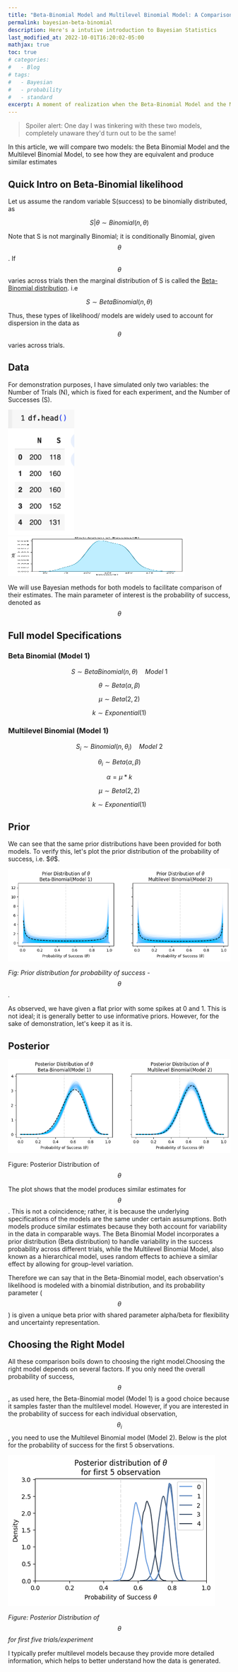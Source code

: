 ```yaml
---
title: "Beta-Binomial Model and Multilevel Binomial Model: A Comparison"
permalink: bayesian-beta-binomial
description: Here's a intutive introduction to Bayesian Statistics
last_modified_at: 2022-10-01T16:20:02-05:00
mathjax: true
toc: true
# categories:
#   - Blog
# tags:
#   - Bayesian
#   - probability
#   - standard
excerpt: A moment of realization when the Beta-Binomial Model and the Multilevel Binomial Model produces similar estimates
---
```

> Spoiler alert: One day I was tinkering with these two models, completely unaware they'd turn out to be the same!

In this article, we will compare two models: the Beta Binomial Model and the Multilevel Binomial Model, to see how they are equivalent and produce similar estimates

## Quick Intro on Beta-Binomial likelihood

Let us assume the random variable S(success) to be binomially distributed, as

$$
S|\theta \sim Binomial(n,\theta)
$$

Note that S is not marginally Binomial; it is conditionally Binomial, given $$\theta$$. If $$\theta$$ varies across trials then the marginal distribution of S is called the [Beta-Binomial distribution](https://en.wikipedia.org/wiki/Beta-binomial_distribution). i.e

$$
S \sim BetaBinomial(n,{\theta})
$$

Thus, these types of likelihood/ models are widely used to account for dispersion in the data as $$\theta$$ varies across trials.

## Data

For demonstration purposes, I have simulated only two variables: the Number of Trials (N), which is fixed for each experiment, and the Number of Successes (S).

<p float="center">
  <img src="/assets/images/posts/bayesian-beta-binomial/data00.png" width=150/>
  <img src="/assets/images/posts/bayesian-beta-binomial/distribution00.png" height =90 width=400 /> 
</p>


We will use Bayesian methods for both models to facilitate comparison of their estimates. The main parameter of interest is the probability of success, denoted as
$$\theta$$

## Full model Specifications

### **Beta Binomial (Model 1)**

$$
S \sim BetaBinomial(n,\theta) \quad Model\ 1
$$

$$
\theta \sim Beta(\alpha,\beta)
$$

$$
\mu \sim Beta(2,2)
$$

$$
k \sim Exponential(1)
$$

### **Multilevel Binomial (Model 1)**

$$
S_{i} \sim Binomial(n,\theta_{i}) \quad Model\ 2
$$

$$
\theta_i \sim Beta(\alpha,\beta)
$$

$$
\alpha = \mu* k
$$

$$
\mu \sim Beta(2,2)
$$

$$
k \sim Exponential(1)
$$

## Prior

We can see that the same prior distributions have been provided for both models. To verify this, let's plot the prior distribution of the probability of success, i.e. $$\theta\$$.

![prior01.png](assets/images/posts/bayesian-beta-binomial/prior01.png)

*Fig: Prior distribution for probability of success - $$\theta$$.*

As observed, we have given a flat prior with some spikes at 0 and 1. This is not ideal; it is generally better to use informative priors. However, for the sake of demonstration, let's keep it as it is.

## Posterior

![posterior02.png](assets/images/posts/bayesian-beta-binomial/posterior02.png)

Figure: Posterior Distribution of $$\theta$$

The plot shows that the model produces similar estimates for $$\theta$$. This is not a coincidence; rather, it is because the underlying specifications of the models are the same under certain assumptions. Both models produce similar estimates because they both account for variability in the data in comparable ways. The Beta Binomial Model incorporates a prior distribution (Beta distribution) to handle variability in the success probability across different trials, while the Multilevel Binomial Model, also known as a hierarchical model, uses random effects to achieve a similar effect by allowing for group-level variation.

Therefore we can say that in the Beta-Binomial model, each observation's likelihood is modeled with a binomial distribution, and its probability parameter ($$\theta$$) is given a unique beta prior with shared parameter alpha/beta for flexibility and uncertainty representation.

## Choosing the Right Model

All these comparison boils down to choosing the right model.Choosing the right model depends on several factors. If you only need the overall probability of success, $$\theta$$, as used here, the Beta-Binomial model (Model 1) is a good choice because it samples faster than the multilevel model. However, if you are interested in the probability of success for each individual observation, $$\theta_{i} $$, you need to use the Multilevel Binomial model (Model 2). Below is the plot for the probability of success for the first 5 observations.

![posterior03.png](assets/images/posts/bayesian-beta-binomial/posterior03.png)

*Figure: Posterior Distribution of $$\theta$$ for first five trials/experiment*

I typically prefer multilevel models because they provide more detailed information, which helps to better understand how the data is generated.

